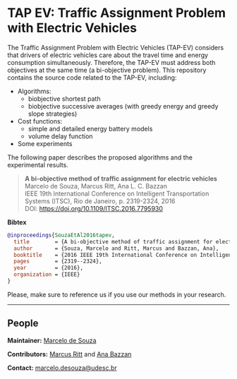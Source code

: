 # TAP EV: Traffic Assignment Problem with Electric Vehicles

The Traffic Assignment Problem with Electric Vehicles (TAP-EV) considers that drivers of electric vehicles care about the travel time and energy consumption simultaneously. Therefore, the TAP-EV must address both objectives at the same time (a bi-objective problem). This repository contains the source code related to the TAP-EV, including:
+ Algorithms:
  + biobjective shortest path
  + biobjective successive averages (with greedy energy and greedy slope strategies)
+ Cost functions:
  + simple and detailed energy battery models
  + volume delay function
+ Some experiments

The following paper describes the proposed algorithms and the experimental results.

> **A bi-objective method of traffic assignment for electric vehicles**<br>
> Marcelo de Souza, Marcus Ritt, Ana L. C. Bazzan<br>
> IEEE 19th International Conference on Intelligent Transportation Systems (ITSC), Rio de Janeiro, p. 2319-2324, 2016<br>
> DOI: https://doi.org/10.1109/ITSC.2016.7795930

**Bibtex**

```bibtex
@inproceedings{SouzaEtAl2016tapev,
  title        = {A bi-objective method of traffic assignment for electric vehicles},
  author       = {Souza, Marcelo and Ritt, Marcus and Bazzan, Ana},
  booktitle    = {2016 IEEE 19th International Conference on Intelligent Transportation Systems (ITSC)},
  pages        = {2319--2324},
  year         = {2016},
  organization = {IEEE}
}
```

Please, make sure to reference us if you use our methods in your research.

***

## People

**Maintainer:** [Marcelo de Souza](https://souzamarcelo.github.io)

**Contributors:** [Marcus Ritt](https://www.inf.ufrgs.br/~mrpritt) and [Ana Bazzan](https://www.inf.ufrgs.br/~bazzan)

**Contact:** marcelo.desouza@udesc.br
